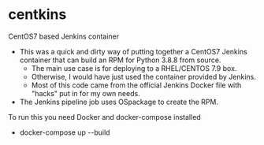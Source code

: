 # centkins
CentOS7 based Jenkins container

* This was a quick and dirty way of putting together a CentOS7 Jenkins container that can build an RPM for Python 3.8.8 from source.
  * The main use case is for deploying to a RHEL/CENTOS 7.9 box.
  * Otherwise, I would have just used the container provided by Jenkins.
  * Most of this code came from the official Jenkins Docker file with "hacks" put in for my own needs.
* The Jenkins pipeline job uses OSpackage to create the RPM.

To run this you need Docker and docker-compose installed
* docker-compose up --build

